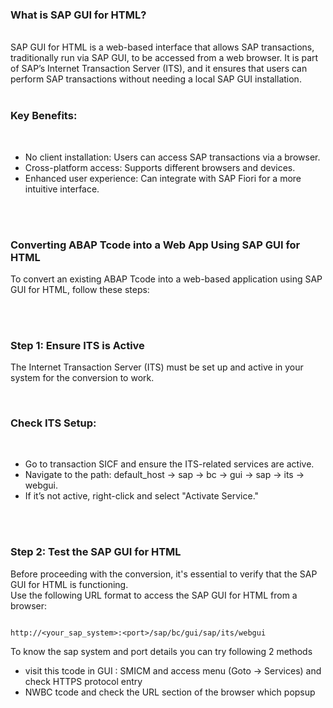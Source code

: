 ### What is SAP GUI for HTML?

</br>
SAP GUI for HTML is a web-based interface that allows SAP transactions, traditionally run via SAP GUI, to be accessed from a web browser. It is part of SAP’s Internet Transaction Server (ITS), and it ensures that users can perform SAP transactions without needing a local SAP GUI installation.
</br></br>

### Key Benefits: 
</br>

- No client installation: Users can access SAP transactions via a browser.
- Cross-platform access: Supports different browsers and devices.
- Enhanced user experience: Can integrate with SAP Fiori for a more intuitive interface.

</br></br>

### Converting ABAP Tcode into a Web App Using SAP GUI for HTML </br>
To convert an existing ABAP Tcode into a web-based application using SAP GUI for HTML, follow these steps:

</br></br>

### Step 1: Ensure ITS is Active </br>
The Internet Transaction Server (ITS) must be set up and active in your system for the conversion to work.

</br>

### Check ITS Setup: 

</br>

- Go to transaction SICF and ensure the ITS-related services are active. 
- Navigate to the path: default_host -> sap -> bc -> gui -> sap -> its -> webgui. 
- If it’s not active, right-click and select "Activate Service." 


</br></br>

### Step 2: Test the SAP GUI for HTML </br>
Before proceeding with the conversion, it's essential to verify that the SAP GUI for HTML is functioning.
</br>
Use the following URL format to access the SAP GUI for HTML from a browser:
</br>

```

http://<your_sap_system>:<port>/sap/bc/gui/sap/its/webgui

```

To know the sap system and port details you can try following 2 methods

- visit this tcode in GUI : SMICM and access menu (Goto -> Services) and check HTTPS protocol entry
- NWBC tcode and check the URL section of the browser which popsup
